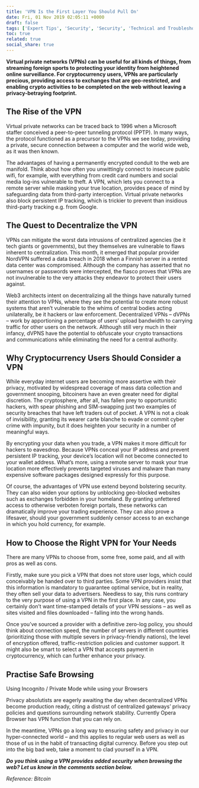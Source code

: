 ```yaml
---
title: 'VPN Is the First Layer You Should Pull On'
date: Fri, 01 Nov 2019 02:05:11 +0000
draft: false
tags: ['Expert Tips', 'Security', 'Security', 'Technical and Troubleshooting', 'VPN']
toc: true
related: true
social_share: true
---
```


**Virtual private networks (VPNs) can be useful for all kinds of things, from streaming foreign sports to protecting your identity from heightened online surveillance. For cryptocurrency users, VPNs are particularly precious, providing access to exchanges that are geo-restricted, and enabling crypto activities to be completed on the web without leaving a privacy-betraying footprint.**

The Rise of the VPN
-------------------

Virtual private networks can be traced back to 1996 when a Microsoft staffer conceived a peer-to-peer tunneling protocol (PPTP). In many ways, the protocol functioned as a precursor to the VPNs we see today, providing a private, secure connection between a computer and the world wide web, as it was then known.

The advantages of having a permanently encrypted conduit to the web are manifold. Think about how often you unwittingly connect to insecure public wifi, for example, with everything from credit card numbers and social media log-ins vulnerable to theft. A VPN, which lets you connect to a remote server while masking your true location, provides peace of mind by safeguarding data from third-party interception. Virtual private networks also block persistent IP tracking, which is trickier to prevent than insidious third-party tracking e.g. from Google.

The Quest to Decentralize the VPN
---------------------------------

VPNs can mitigate the worst data intrusions of centralized agencies (be it tech giants or governments), but they themselves are vulnerable to flaws inherent to centralization. This month, it emerged that popular provider NordVPN suffered a data breach in 2018 when a Finnish server in a rented data center was compromised. Although the company has asserted that no usernames or passwords were intercepted, the fiasco proves that VPNs are not invulnerable to the very attacks they endeavor to protect their users against.

Web3 architects intent on decentralizing all the things have naturally turned their attention to VPNs, where they see the potential to create more robust systems that aren’t vulnerable to the whims of central bodies acting unilaterally, be it hackers or law enforcement. Decentralized VPNs – dVPNs – work by apportioning a percentage of users’ upload bandwidth to carrying traffic for other users on the network. Although still very much in their infancy, dVPNS have the potential to obfuscate your crypto transactions and communications while eliminating the need for a central authority.

Why Cryptocurrency Users Should Consider a VPN
----------------------------------------------

While everyday internet users are becoming more assertive with their privacy, motivated by widespread coverage of mass data collection and government snooping, bitcoiners have an even greater need for digital discretion. The cryptosphere, after all, has fallen prey to opportunistic hackers, with spear phishing and SIM-swapping just two examples of security breaches that have left traders out of pocket. A VPN is not a cloak of invisibility, granting its wearer carte blanche to evade or commit cyber crime with impunity, but it does heighten your security in a number of meaningful ways.

By encrypting your data when you trade, a VPN makes it more difficult for hackers to eavesdrop. Because VPNs conceal your IP address and prevent persistent IP tracking, your device’s location will not become connected to your wallet address. What’s more, using a remote server to mask your true location more effectively prevents targeted viruses and malware than many expensive software packages designed expressly for this purpose.

Of course, the advantages of VPN use extend beyond bolstering security. They can also widen your options by unblocking geo-blocked websites such as exchanges forbidden in your homeland. By granting unfettered access to otherwise verboten foreign portals, these networks can dramatically improve your trading experience. They can also prove a lifesaver, should your government suddenly censor access to an exchange in which you hold currency, for example.

How to Choose the Right VPN for Your Needs
------------------------------------------

There are many VPNs to choose from, some free, some paid, and all with pros as well as cons.

Firstly, make sure you pick a VPN that does not store user logs, which could conceivably be handed over to third parties. Some VPN providers insist that this information is mandatory to guarantee optimal service, but in reality, they often sell your data to advertisers. Needless to say, this runs contrary to the very purpose of using a VPN in the first place. In any case, you certainly don’t want time-stamped details of your VPN sessions – as well as sites visited and files downloaded – falling into the wrong hands.

Once you’ve sourced a provider with a definitive zero-log policy, you should think about connection speed, the number of servers in different countries (prioritizing those with multiple severs in privacy-friendly nations), the level of encryption offered, traffic-restriction policies and customer support. It might also be smart to select a VPN that accepts payment in cryptocurrency, which can further enhance your privacy.

Practise Safe Browsing
----------------------

Using Incognito / Private Mode while using your Browsers

Privacy absolutists are eagerly awaiting the day when decentralized VPNs become production ready, citing a distrust of centralized gateways’ privacy policies and questions surrounding network stability. Currently Opera Browser has VPN function that you can rely on.

In the meantime, VPNs go a long way to ensuring safety and privacy in our hyper-connected world – and this applies to regular web users as well as those of us in the habit of transacting digital currency. Before you step out into the big bad web, take a moment to clad yourself in a VPN.

_**Do you think using a VPN provides added security when browsing the web? Let us know in the comments section below.**_

_Reference: Bitcoin_